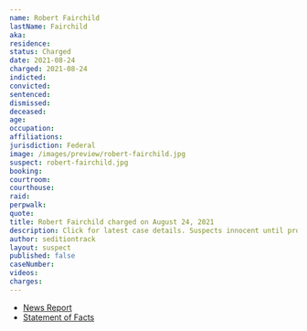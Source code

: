 ```yaml
---
name: Robert Fairchild
lastName: Fairchild
aka:
residence:
status: Charged
date: 2021-08-24
charged: 2021-08-24
indicted:
convicted:
sentenced:
dismissed:
deceased:
age:
occupation:
affiliations:
jurisdiction: Federal
image: /images/preview/robert-fairchild.jpg
suspect: robert-fairchild.jpg
booking:
courtroom:
courthouse:
raid:
perpwalk:
quote:
title: Robert Fairchild charged on August 24, 2021
description: Click for latest case details. Suspects innocent until proven guilty.
author: seditiontrack
layout: suspect
published: false
caseNumber:
videos:
charges:
---
```


- [News Report]()
- [Statement of Facts](https://www.justice.gov/opa/case-multi-defendant/file/1428251/download)
